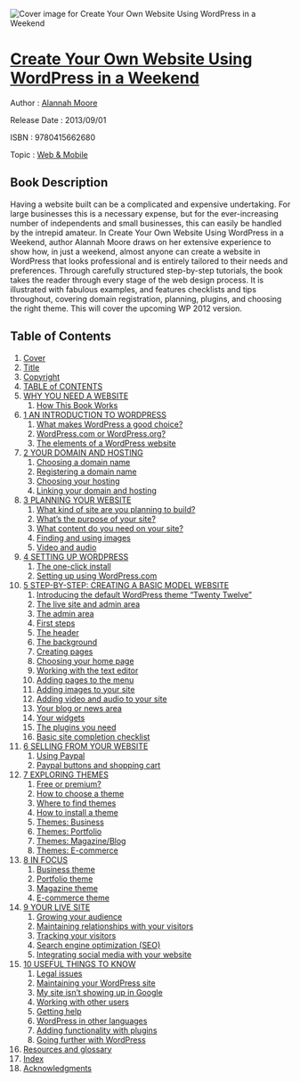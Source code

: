 ![Cover image for Create Your Own Website Using WordPress in a Weekend](https://imgdetail.ebookreading.net/cover/cover/web_mobile/EB9780415662680.jpg)

[Create Your Own Website Using WordPress in a Weekend](https://ebookreading.net/view/book/Create+Your+Own+Website+Using+WordPress+in+a+Weekend-EB9780415662680_1.html "Create Your Own Website Using WordPress in a Weekend")
====================================================================================================================

Author : [Alannah Moore](https://ebookreading.net/search/author/Alannah+Moore)

Release Date : 2013/09/01

ISBN : 9780415662680

Topic : [Web & Mobile](https://ebookreading.net/search/category/web-mobile)

Book Description
-----------------

Having a website built can be a complicated and expensive undertaking. For large businesses this is a necessary expense, but for the ever-increasing number of independents and small businesses, this can easily be handled by the intrepid amateur. In Create Your Own Website Using WordPress in a Weekend, author Alannah Moore draws on her extensive experience to show how, in just a weekend, almost anyone can create a website in WordPress that looks professional and is entirely tailored to their needs and preferences. Through carefully structured step-by-step tutorials, the book takes the reader through every stage of the web design process. It is illustrated with fabulous examples, and features checklists and tips throughout, covering domain registration, planning, plugins, and choosing the right theme. This will cover the upcoming WP 2012 version.
              
Table of Contents
-----------------

1. [Cover](https://ebookreading.net/view/book/Create+Your+Own+Website+Using+WordPress+in+a+Weekend-EB9780415662680_0.html)
1. [Title](https://ebookreading.net/view/book/Create+Your+Own+Website+Using+WordPress+in+a+Weekend-EB9780415662680_0.html)
1. [Copyright](https://ebookreading.net/view/book/Create+Your+Own+Website+Using+WordPress+in+a+Weekend-EB9780415662680_0.html)
1. [TABLE of CONTENTS](https://ebookreading.net/view/book/Create+Your+Own+Website+Using+WordPress+in+a+Weekend-EB9780415662680_0.html)
1. [WHY YOU NEED A WEBSITE](https://ebookreading.net/view/book/Create+Your+Own+Website+Using+WordPress+in+a+Weekend-EB9780415662680_0.html#ch0001)
    1. [How This Book Works](https://ebookreading.net/view/book/Create+Your+Own+Website+Using+WordPress+in+a+Weekend-EB9780415662680_0.html#sec0002)
1. [1 AN INTRODUCTION TO WORDPRESS](https://ebookreading.net/view/book/Create+Your+Own+Website+Using+WordPress+in+a+Weekend-EB9780415662680_0.html#ch0002)
    1. [What makes WordPress a good choice?](https://ebookreading.net/view/book/Create+Your+Own+Website+Using+WordPress+in+a+Weekend-EB9780415662680_0.html#sec0004)
    1. [WordPress.com or WordPress.org?](https://ebookreading.net/view/book/Create+Your+Own+Website+Using+WordPress+in+a+Weekend-EB9780415662680_0.html#sec0011)
    1. [The elements of a WordPress website](https://ebookreading.net/view/book/Create+Your+Own+Website+Using+WordPress+in+a+Weekend-EB9780415662680_0.html#sec0012)
1. [2 YOUR DOMAIN AND HOSTING](https://ebookreading.net/view/book/Create+Your+Own+Website+Using+WordPress+in+a+Weekend-EB9780415662680_0.html#ch0003)
    1. [Choosing a domain name](https://ebookreading.net/view/book/Create+Your+Own+Website+Using+WordPress+in+a+Weekend-EB9780415662680_0.html#sec0013)
    1. [Registering a domain name](https://ebookreading.net/view/book/Create+Your+Own+Website+Using+WordPress+in+a+Weekend-EB9780415662680_0.html#sec0017)
    1. [Choosing your hosting](https://ebookreading.net/view/book/Create+Your+Own+Website+Using+WordPress+in+a+Weekend-EB9780415662680_0.html#sec0019)
    1. [Linking your domain and hosting](https://ebookreading.net/view/book/Create+Your+Own+Website+Using+WordPress+in+a+Weekend-EB9780415662680_0.html#sec0020)
1. [3 PLANNING YOUR WEBSITE](https://ebookreading.net/view/book/Create+Your+Own+Website+Using+WordPress+in+a+Weekend-EB9780415662680_0.html#ch0004)
    1. [What kind of site are you planning to build?](https://ebookreading.net/view/book/Create+Your+Own+Website+Using+WordPress+in+a+Weekend-EB9780415662680_0.html#sec0022)
    1. [What’s the purpose of your site?](https://ebookreading.net/view/book/Create+Your+Own+Website+Using+WordPress+in+a+Weekend-EB9780415662680_0.html#sec0027)
    1. [What content do you need on your site?](https://ebookreading.net/view/book/Create+Your+Own+Website+Using+WordPress+in+a+Weekend-EB9780415662680_0.html#sec0029)
    1. [Finding and using images](https://ebookreading.net/view/book/Create+Your+Own+Website+Using+WordPress+in+a+Weekend-EB9780415662680_0.html#sec0038)
    1. [Video and audio](https://ebookreading.net/view/book/Create+Your+Own+Website+Using+WordPress+in+a+Weekend-EB9780415662680_0.html#sec0044)
1. [4 SETTING UP WORDPRESS](https://ebookreading.net/view/book/Create+Your+Own+Website+Using+WordPress+in+a+Weekend-EB9780415662680_0.html#ch0005)
    1. [The one-click install](https://ebookreading.net/view/book/Create+Your+Own+Website+Using+WordPress+in+a+Weekend-EB9780415662680_0.html#sec0046)
    1. [Setting up using WordPress.com](https://ebookreading.net/view/book/Create+Your+Own+Website+Using+WordPress+in+a+Weekend-EB9780415662680_0.html#sec0047)
1. [5 STEP-BY-STEP: CREATING A BASIC MODEL WEBSITE](https://ebookreading.net/view/book/Create+Your+Own+Website+Using+WordPress+in+a+Weekend-EB9780415662680_0.html#ch0006)
    1. [Introducing the default WordPress theme “Twenty Twelve”](https://ebookreading.net/view/book/Create+Your+Own+Website+Using+WordPress+in+a+Weekend-EB9780415662680_0.html#sec0049)
    1. [The live site and admin area](https://ebookreading.net/view/book/Create+Your+Own+Website+Using+WordPress+in+a+Weekend-EB9780415662680_0.html#sec0050)
    1. [The admin area](https://ebookreading.net/view/book/Create+Your+Own+Website+Using+WordPress+in+a+Weekend-EB9780415662680_0.html#sec0051)
    1. [First steps](https://ebookreading.net/view/book/Create+Your+Own+Website+Using+WordPress+in+a+Weekend-EB9780415662680_0.html#sec0052)
    1. [The header](https://ebookreading.net/view/book/Create+Your+Own+Website+Using+WordPress+in+a+Weekend-EB9780415662680_0.html#sec0057)
    1. [The background](https://ebookreading.net/view/book/Create+Your+Own+Website+Using+WordPress+in+a+Weekend-EB9780415662680_0.html#sec0061)
    1. [Creating pages](https://ebookreading.net/view/book/Create+Your+Own+Website+Using+WordPress+in+a+Weekend-EB9780415662680_0.html#sec0063)
    1. [Choosing your home page](https://ebookreading.net/view/book/Create+Your+Own+Website+Using+WordPress+in+a+Weekend-EB9780415662680_0.html#sec0064)
    1. [Working with the text editor](https://ebookreading.net/view/book/Create+Your+Own+Website+Using+WordPress+in+a+Weekend-EB9780415662680_0.html#sec0065)
    1. [Adding pages to the menu](https://ebookreading.net/view/book/Create+Your+Own+Website+Using+WordPress+in+a+Weekend-EB9780415662680_0.html#sec0066)
    1. [Adding images to your site](https://ebookreading.net/view/book/Create+Your+Own+Website+Using+WordPress+in+a+Weekend-EB9780415662680_0.html#sec0068)
    1. [Adding video and audio to your site](https://ebookreading.net/view/book/Create+Your+Own+Website+Using+WordPress+in+a+Weekend-EB9780415662680_0.html#sec0073)
    1. [Your blog or news area](https://ebookreading.net/view/book/Create+Your+Own+Website+Using+WordPress+in+a+Weekend-EB9780415662680_0.html#sec0075)
    1. [Your widgets](https://ebookreading.net/view/book/Create+Your+Own+Website+Using+WordPress+in+a+Weekend-EB9780415662680_0.html#sec0079)
    1. [The plugins you need](https://ebookreading.net/view/book/Create+Your+Own+Website+Using+WordPress+in+a+Weekend-EB9780415662680_0.html#sec0081)
    1. [Basic site completion checklist](https://ebookreading.net/view/book/Create+Your+Own+Website+Using+WordPress+in+a+Weekend-EB9780415662680_0.html#sec0087)
1. [6 SELLING FROM YOUR WEBSITE](https://ebookreading.net/view/book/Create+Your+Own+Website+Using+WordPress+in+a+Weekend-EB9780415662680_0.html#ch0007)
    1. [Using Paypal](https://ebookreading.net/view/book/Create+Your+Own+Website+Using+WordPress+in+a+Weekend-EB9780415662680_0.html#sec0088)
    1. [Paypal buttons and shopping cart](https://ebookreading.net/view/book/Create+Your+Own+Website+Using+WordPress+in+a+Weekend-EB9780415662680_0.html#sec0089)
1. [7 EXPLORING THEMES](https://ebookreading.net/view/book/Create+Your+Own+Website+Using+WordPress+in+a+Weekend-EB9780415662680_0.html#ch0008)
    1. [Free or premium?](https://ebookreading.net/view/book/Create+Your+Own+Website+Using+WordPress+in+a+Weekend-EB9780415662680_0.html#sec0091)
    1. [How to choose a theme](https://ebookreading.net/view/book/Create+Your+Own+Website+Using+WordPress+in+a+Weekend-EB9780415662680_0.html#sec0092)
    1. [Where to find themes](https://ebookreading.net/view/book/Create+Your+Own+Website+Using+WordPress+in+a+Weekend-EB9780415662680_0.html#sec0094)
    1. [How to install a theme](https://ebookreading.net/view/book/Create+Your+Own+Website+Using+WordPress+in+a+Weekend-EB9780415662680_0.html#sec0095)
    1. [Themes: Business](https://ebookreading.net/view/book/Create+Your+Own+Website+Using+WordPress+in+a+Weekend-EB9780415662680_0.html#sec0096)
    1. [Themes: Portfolio](https://ebookreading.net/view/book/Create+Your+Own+Website+Using+WordPress+in+a+Weekend-EB9780415662680_0.html#sec0097)
    1. [Themes: Magazine/Blog](https://ebookreading.net/view/book/Create+Your+Own+Website+Using+WordPress+in+a+Weekend-EB9780415662680_0.html#sec0098)
    1. [Themes: E-commerce](https://ebookreading.net/view/book/Create+Your+Own+Website+Using+WordPress+in+a+Weekend-EB9780415662680_0.html#sec0099)
1. [8 IN FOCUS](https://ebookreading.net/view/book/Create+Your+Own+Website+Using+WordPress+in+a+Weekend-EB9780415662680_0.html#ch0009)
    1. [Business theme](https://ebookreading.net/view/book/Create+Your+Own+Website+Using+WordPress+in+a+Weekend-EB9780415662680_0.html#sec0100)
    1. [Portfolio theme](https://ebookreading.net/view/book/Create+Your+Own+Website+Using+WordPress+in+a+Weekend-EB9780415662680_0.html#sec0103)
    1. [Magazine theme](https://ebookreading.net/view/book/Create+Your+Own+Website+Using+WordPress+in+a+Weekend-EB9780415662680_0.html#sec0105)
    1. [E-commerce theme](https://ebookreading.net/view/book/Create+Your+Own+Website+Using+WordPress+in+a+Weekend-EB9780415662680_0.html#sec0107)
1. [9 YOUR LIVE SITE](https://ebookreading.net/view/book/Create+Your+Own+Website+Using+WordPress+in+a+Weekend-EB9780415662680_0.html#ch0010)
    1. [Growing your audience](https://ebookreading.net/view/book/Create+Your+Own+Website+Using+WordPress+in+a+Weekend-EB9780415662680_0.html#sec0109)
    1. [Maintaining relationships with your visitors](https://ebookreading.net/view/book/Create+Your+Own+Website+Using+WordPress+in+a+Weekend-EB9780415662680_0.html#sec0112)
    1. [Tracking your visitors](https://ebookreading.net/view/book/Create+Your+Own+Website+Using+WordPress+in+a+Weekend-EB9780415662680_0.html#sec0113)
    1. [Search engine optimization (SEO)](https://ebookreading.net/view/book/Create+Your+Own+Website+Using+WordPress+in+a+Weekend-EB9780415662680_0.html#sec0114)
    1. [Integrating social media with your website](https://ebookreading.net/view/book/Create+Your+Own+Website+Using+WordPress+in+a+Weekend-EB9780415662680_0.html#sec0118)
1. [10 USEFUL THINGS TO KNOW](https://ebookreading.net/view/book/Create+Your+Own+Website+Using+WordPress+in+a+Weekend-EB9780415662680_0.html#ch0011)
    1. [Legal issues](https://ebookreading.net/view/book/Create+Your+Own+Website+Using+WordPress+in+a+Weekend-EB9780415662680_0.html#sec0124)
    1. [Maintaining your WordPress site](https://ebookreading.net/view/book/Create+Your+Own+Website+Using+WordPress+in+a+Weekend-EB9780415662680_0.html#sec0130)
    1. [My site isn’t showing up in Google](https://ebookreading.net/view/book/Create+Your+Own+Website+Using+WordPress+in+a+Weekend-EB9780415662680_0.html#sec0133)
    1. [Working with other users](https://ebookreading.net/view/book/Create+Your+Own+Website+Using+WordPress+in+a+Weekend-EB9780415662680_0.html#sec0134)
    1. [Getting help](https://ebookreading.net/view/book/Create+Your+Own+Website+Using+WordPress+in+a+Weekend-EB9780415662680_0.html#sec0136)
    1. [WordPress in other languages](https://ebookreading.net/view/book/Create+Your+Own+Website+Using+WordPress+in+a+Weekend-EB9780415662680_0.html#sec0137)
    1. [Adding functionality with plugins](https://ebookreading.net/view/book/Create+Your+Own+Website+Using+WordPress+in+a+Weekend-EB9780415662680_0.html#sec0140)
    1. [Going further with WordPress](https://ebookreading.net/view/book/Create+Your+Own+Website+Using+WordPress+in+a+Weekend-EB9780415662680_0.html#sec0142)
1. [Resources and glossary](https://ebookreading.net/view/book/Create+Your+Own+Website+Using+WordPress+in+a+Weekend-EB9780415662680_0.html#sec0144)
1. [Index](https://ebookreading.net/view/book/Create+Your+Own+Website+Using+WordPress+in+a+Weekend-EB9780415662680_0.html#index1)
1. [Acknowledgments](https://ebookreading.net/view/book/Create+Your+Own+Website+Using+WordPress+in+a+Weekend-EB9780415662680_0.html#sec0168)
